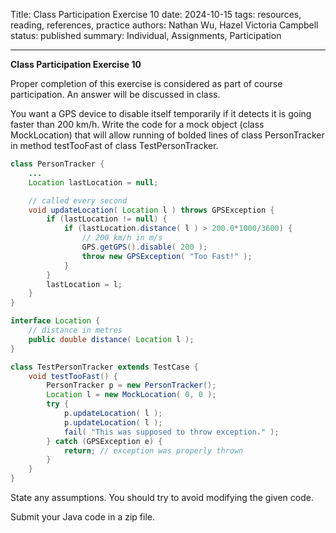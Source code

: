 Title: Class Participation Exercise 10
date: 2024-10-15
tags: resources, reading, references, practice
authors: Nathan Wu, Hazel Victoria Campbell
status: published
summary: Individual, Assignments, Participation

----

**Class Participation Exercise 10**

Proper completion of this exercise is considered as part of course participation. An answer will be discussed in class.

You want a GPS device to disable itself temporarily if it detects it is going faster than 200 km/h. Write the code for a mock object (class MockLocation) that will allow running of bolded lines of class PersonTracker in method testTooFast of class TestPersonTracker.

```java
class PersonTracker {
    ...
    Location lastLocation = null;

    // called every second
    void updateLocation( Location l ) throws GPSException {
        if (lastLocation != null) {
            if (lastLocation.distance( l ) > 200.0*1000/3600) {
                // 200 km/h in m/s
                GPS.getGPS().disable( 200 );
                throw new GPSException( "Too Fast!" );
            }
        }
        lastLocation = l;
    }
}

interface Location {
    // distance in metres
    public double distance( Location l );
}

class TestPersonTracker extends TestCase {
    void testTooFast() {
        PersonTracker p = new PersonTracker();
        Location l = new MockLocation( 0, 0 );
        try {
            p.updateLocation( l );
            p.updateLocation( l );
            fail( "This was supposed to throw exception." );
        } catch (GPSException e) {
            return; // exception was properly thrown
        }
    }
}
```

State any assumptions. You should try to avoid modifying the given code.

Submit your Java code in a zip file.